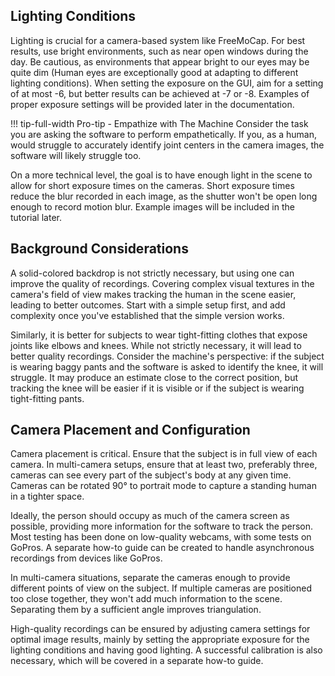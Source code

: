 
## Lighting Conditions

Lighting is crucial for a camera-based system like FreeMoCap. For best results, use bright environments, such as near open windows during the day. Be cautious, as environments that appear bright to our eyes may be quite dim (Human eyes are exceptionally good at adapting to different lighting conditions). When setting the exposure on the GUI, aim for a setting of at most -6, but better results can be achieved at -7 or -8. Examples of proper exposure settings will be provided later in the documentation.

!!! tip-full-width Pro-tip - Empathize with The Machine 
Consider the task you are asking the software to perform empathetically. If you, as a human, would struggle to accurately identify joint centers in the camera images, the software will likely struggle too.

On a more technical level, the goal is to have enough light in the scene to allow for short exposure times on the cameras. Short exposure times reduce the blur recorded in each image, as the shutter won't be open long enough to record motion blur. Example images will be included in the tutorial later.

## Background Considerations

A solid-colored backdrop is not strictly necessary, but using one can improve the quality of recordings. Covering complex visual textures in the camera's field of view makes tracking the human in the scene easier, leading to better outcomes. Start with a simple setup first, and add complexity once you've established that the simple version works.

Similarly, it is better for subjects to wear tight-fitting clothes that expose joints like elbows and knees. While not strictly necessary, it will lead to better quality recordings. Consider the machine's perspective: if the subject is wearing baggy pants and the software is asked to identify the knee, it will struggle. It may produce an estimate close to the correct position, but tracking the knee will be easier if it is visible or if the subject is wearing tight-fitting pants.

## Camera Placement and Configuration

Camera placement is critical. Ensure that the subject is in full view of each camera. In multi-camera setups, ensure that at least two, preferably three, cameras can see every part of the subject's body at any given time. Cameras can be rotated 90° to portrait mode to capture a standing human in a tighter space.

Ideally, the person should occupy as much of the camera screen as possible, providing more information for the software to track the person. Most testing has been done on low-quality webcams, with some tests on GoPros. A separate how-to guide can be created to handle asynchronous recordings from devices like GoPros.

In multi-camera situations, separate the cameras enough to provide different points of view on the subject. If multiple cameras are positioned too close together, they won't add much information to the scene. Separating them by a sufficient angle improves triangulation.

High-quality recordings can be ensured by adjusting camera settings for optimal image results, mainly by setting the appropriate exposure for the lighting conditions and having good lighting. A successful calibration is also necessary, which will be covered in a separate how-to guide.
